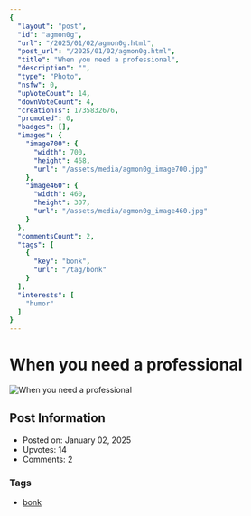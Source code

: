 ```yaml
---
{
  "layout": "post",
  "id": "agmon0g",
  "url": "/2025/01/02/agmon0g.html",
  "post_url": "/2025/01/02/agmon0g.html",
  "title": "When you need a professional",
  "description": "",
  "type": "Photo",
  "nsfw": 0,
  "upVoteCount": 14,
  "downVoteCount": 4,
  "creationTs": 1735832676,
  "promoted": 0,
  "badges": [],
  "images": {
    "image700": {
      "width": 700,
      "height": 468,
      "url": "/assets/media/agmon0g_image700.jpg"
    },
    "image460": {
      "width": 460,
      "height": 307,
      "url": "/assets/media/agmon0g_image460.jpg"
    }
  },
  "commentsCount": 2,
  "tags": [
    {
      "key": "bonk",
      "url": "/tag/bonk"
    }
  ],
  "interests": [
    "humor"
  ]
}
---
```


# When you need a professional

![When you need a professional](/assets/media/agmon0g_image700.jpg)

## Post Information

- Posted on: January 02, 2025
- Upvotes: 14
- Comments: 2

### Tags

- [bonk](/tag/bonk)
